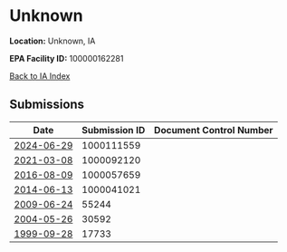 # Unknown

**Location:** Unknown, IA

**EPA Facility ID:** 100000162281

[Back to IA Index](../../index.md)

## Submissions

| Date | Submission ID | Document Control Number |
|------|--------------|-------------------------|
| [2024-06-29](submissions/1000111559.md) | 1000111559 |  |
| [2021-03-08](submissions/1000092120.md) | 1000092120 |  |
| [2016-08-09](submissions/1000057659.md) | 1000057659 |  |
| [2014-06-13](submissions/1000041021.md) | 1000041021 |  |
| [2009-06-24](submissions/55244.md) | 55244 |  |
| [2004-05-26](submissions/30592.md) | 30592 |  |
| [1999-09-28](submissions/17733.md) | 17733 |  |
